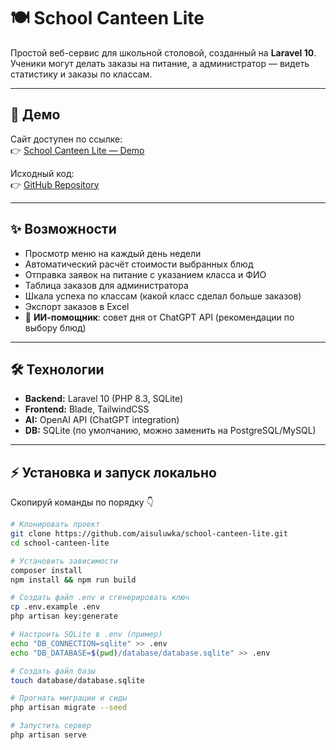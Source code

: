 # 🍽️ School Canteen Lite

Простой веб-сервис для школьной столовой, созданный на **Laravel 10**.  
Ученики могут делать заказы на питание, а администратор — видеть статистику и заказы по классам.

---

## 🚀 Демо

Сайт доступен по ссылке:  
👉 [School Canteen Lite — Demo](https://48d38710c9dd.ngrok-free.app)

Исходный код:  
👉 [GitHub Repository](https://github.com/aisuluwka/school-canteen-lite)

---

## ✨ Возможности

-   Просмотр меню на каждый день недели
-   Автоматический расчёт стоимости выбранных блюд
-   Отправка заявок на питание с указанием класса и ФИО
-   Таблица заказов для администратора
-   Шкала успеха по классам (какой класс сделал больше заказов)
-   Экспорт заказов в Excel
-   🤖 **ИИ-помощник**: совет дня от ChatGPT API (рекомендации по выбору блюд)

---

## 🛠️ Технологии

-   **Backend:** Laravel 10 (PHP 8.3, SQLite)
-   **Frontend:** Blade, TailwindCSS
-   **AI:** OpenAI API (ChatGPT integration)
-   **DB:** SQLite (по умолчанию, можно заменить на PostgreSQL/MySQL)

---

## ⚡ Установка и запуск локально

Скопируй команды по порядку 👇

```bash
# Клонировать проект
git clone https://github.com/aisuluwka/school-canteen-lite.git
cd school-canteen-lite

# Установить зависимости
composer install
npm install && npm run build

# Создать файл .env и сгенерировать ключ
cp .env.example .env
php artisan key:generate

# Настроить SQLite в .env (пример)
echo "DB_CONNECTION=sqlite" >> .env
echo "DB_DATABASE=$(pwd)/database/database.sqlite" >> .env

# Создать файл базы
touch database/database.sqlite

# Прогнать миграции и сиды
php artisan migrate --seed

# Запустить сервер
php artisan serve



```
